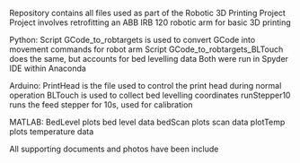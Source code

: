 Repository contains all files used as part of the Robotic 3D Printing Project
Project involves retrofitting an ABB IRB 120 robotic arm for basic 3D printing

Python:
Script GCode_to_robtargets is used to convert GCode into movement commands for robot arm
Script GCode_to_robtargets_BLTouch does the same, but accounts for bed levelling data
Both were run in Spyder IDE within Anaconda

Arduino:
PrintHead is the file used to control the print head during normal operation
BLTouch is used to collect bed levelling coordinates
runStepper10 runs the feed stepper for 10s, used for calibration

MATLAB:
BedLevel plots bed level data
bedScan plots scan data
plotTemp plots temperature data

All supporting documents and photos have been include
